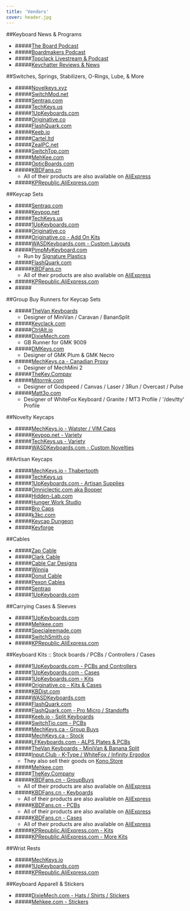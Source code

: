 ```yaml
---
title: 'Vendors'
cover: header.jpg
---
```


##Keyboard News & Programs
* #####[The Board Podcast](http://theboard.libsyn.com/)
* #####[Boardmakers Podcast](https://soundcloud.com/board-makers)
* #####[Topclack Livestream & Podcast](https://topclack.com/)
* #####[Keychatter Reviews & News](https://www.keychatter.com/)

##Switches, Springs, Stabilizers, O-Rings, Lube, & More
* #####[Novelkeys.xyz](https://www.novelkeys.xyz/)
* #####[SwitchMod.net](http://www.switchmod.net/)
* #####[Sentraq.com](https://sentraq.com/collections/accesories)
* #####[TechKeys.us](https://techkeys.us/collections/accessories)
* #####[1UpKeyboards.com](https://1upkeyboards.com/products/switches-and-parts.html)
* #####[Originative.co](https://originative.co/collections/accessories)
* #####[FlashQuark.com](https://flashquark.com/product-category/switches/)
* #####[Keeb.io](https://keeb.io/products/gateron-switches?variant=43078452422)
* #####[Cartel.ltd](https://cartel.ltd/shop/)
* #####[ZealPC.net](https://zealpc.net/)
* #####[SwitchTop.com](http://www.switchtop.com/)
* #####[MehKee.com](https://mehkee.com/collections/switches-and-parts)
* #####[OpticBoards.com](https://opticboards.com/)
* #####[KBDFans.cn](https://kbdfans.cn/collections/swtich)
     * All of their products are also available on [AliExpress](https://kbdfans.aliexpress.com/store/group/SWITCH/2230037_508437379.html?spm=2114.12010608.0.0.729f9283TjqETZ)
* #####[KPRepublic.AliExpress.com](https://kprepublic.aliexpress.com/store/group/Switches/3034003_511912849.html?spm=2114.12010612.0.0.60de8af61ebvgH)	 

##Keycap Sets
* #####[Sentraq.com](https://sentraq.com/collections/keycaps)
* #####[Keypop.net](http://www.keypop.net/category/keyboard-sets)
* #####[TechKeys.us](https://techkeys.us/collections/keycap-sets)
* #####[1UpKeyboards.com](https://1upkeyboards.com/products/keycaps.html)
* #####[Originative.co](https://originative.co/collections/keysets)
* #####[Originative.co - Add On Kits](https://originative.co/collections/add-on-kits)
* #####[WASDKeyboards.com - Custom Layouts](http://www.wasdkeyboards.com/)
* #####[PimpMyKeyboard.com](https://pimpmykeyboard.com/)
     * Run by [Signature Plastics](http://www.solutionsinplastic.com/)
* #####[FlashQuark.com](https://flashquark.com/product-category/keycaps/)
* #####[KBDFans.cn](https://kbdfans.cn/collections/keycaps)
     * All of their products are also available on [AliExpress](https://kbdfans.aliexpress.com/store/group/KEYCAPS/2230037_508355165.html?spm=2114.12010608.0.0.729f9283TjqETZ)
* #####[KPRepublic.AliExpress.com](https://kprepublic.aliexpress.com/store/group/Keycaps/3034003_511799007.html?spm=2114.12010612.0.0.3cc2eeb2pkASPN)	 
* #####[]()

##Group Buy Runners for Keycap Sets
* #####[TheVan Keyboards](https://thevankeyboards.com/collections/all)
     *  Designer of MiniVan / Caravan / BananSplit
* #####[Keyclack.com](https://www.keyclack.com/)
* #####[CtrlAlt.io](https://ctrlalt.io/)
* #####[DixieMech.com](https://dixiemech.com/)
     *  GB Runner for GMK 9009
* #####[DMKeys.com](https://dmkeys.com/)
     *  Designer of GMK Plum & GMK Necro
* #####[MechKeys.ca - Canadian Proxy](https://mechkeys.ca/collections/group-buys)
     *  Designer of MechMini 2
* #####[TheKey.Compay](https://thekey.company/)
* #####[Mitormk.com](https://mitormk.com/)
     *  Designer of Godspeed / Canvas / Laser / 3Run / Overcast / Pulse
* #####[Matt3o.com](https://matt3o.com/)
     *  Designer of WhiteFox Keyboard / Granite / MT3 Profile / '/dev/tty' Profile

##Novelty Keycaps
* #####[MechKeys.io - Watster / VIM Caps](http://www.mechkeys.io/)
* #####[Keypop.net - Variety](http://www.keypop.net/category/single-keycaps)
* #####[TechKeys.us - Variety](https://techkeys.us/collections/keys)
* #####[WASDKeyboards.com - Custom Novelties](http://www.wasdkeyboards.com/)

##Artisan Keycaps
* #####[MechKeys.io - Thabertooth](http://www.mechkeys.io/)
* #####[TechKeys.us](https://techkeys.us/collections/artisan)
* #####[1UpKeyboards.com - Artisan Supplies](https://1upkeyboards.com/products/artisan-kits.html)
* #####[Omniclectic.com aka Booper](http://omniclectic.com/keycaps)
* #####[Hidden-Lab.com](https://hidden-lab.com/)
* #####[Hunger Work Studio](https://hungerwork.studio/collections)
* #####[Bro Caps](https://ctrlalt.io/bro-caps)
* #####[k3kc.com](http://www.k3kc.com/)
* #####[Keycap Dungeon](http://keycapdungeon.bigcartel.com/)
* #####[Keyforge](https://www.keyforge.com/)

##Cables
* #####[Zap Cable](http://zapcables.com/)
* #####[Clark Cable](https://clarkkable.com/)
* #####[Cable Car Designs](https://www.cablecardesigns.co.uk/)
* #####[Winnja](https://www.winnja.com/custom-sleeved-cables/)
* #####[Donut Cable](https://donutcables.com/)
* #####[Pexon Cables](https://pexonpcs.co.uk/)
* #####[Sentraq](https://sentraq.com/collections/accesories/products/custom-sleeved-cables)
* #####[1UpKeyboards.com](https://1upkeyboards.com/products/usb-cables.html)


##Carrying Cases & Sleeves
* #####[1UpKeyboards.com](https://1upkeyboards.com/products/sleeves.html)
* #####[Mehkee.com](https://mehkee.com/products/leather-keyboard-carrying-pouches?variant=42547919759)
* #####[Specialeemade.com](https://www.specialeemade.com/mk-sleeves)
* #####[SwitchSmith.co](https://www.switchsmith.co/collections/sleeves)
* #####[KPRepublic.AliExpress.com](https://kprepublic.aliexpress.com/store/group/Anti-Dust/3034003_511932657.html?spm=2114.12010612.0.0.60de8af61ebvgH)	


##Keyboard Kits :: Stock boards / PCBs / Controllers / Cases
* #####[1UpKeyboards.com - PCBs and Controllers](https://1upkeyboards.com/products/controllers.html)
* #####[1UpKeyboards.com - Cases](https://1upkeyboards.com/products/bases-and-cases.html)
* #####[1UpKeyboards.com - Kits](https://1upkeyboards.com/products/keyboard-kits.html)
* #####[Originative.co - Kits & Cases](https://originative.co/collections/keyboards)
* #####[KBDist.com](http://www.kbdist.com/shop/)
* #####[WASDKeyboards.com](http://www.wasdkeyboards.com/)
* #####[FlashQuark.com](https://flashquark.com/product-category/keyboards/)
* #####[FlashQuark.com - Pro Micro / Standoffs](https://flashquark.com/product-category/custom-keyboard-parts/)
* #####[Keeb.io - Split Keyboards](https://keeb.io/)
* #####[SwitchTio.com - PCBs](http://www.switchtop.com/products)
* #####[MechKeys.ca - Group Buys](https://mechkeys.ca/collections/group-buys)
* #####[MechKeys.ca - Stock](https://mechkeys.ca/collections/keyboards)
* #####[LFKeyboards.com - ALPS Plates & PCBs](http://www.lfkeyboards.com/)
* #####[TheVan Keyboards - MiniVan & Banana Split](https://thevankeyboards.com/collections/all)
* #####[Input.Club - K-Type / WhiteFox / Infinity Ergodox](https://input.club/)
     * They also sell their goods on [Kono.Store](https://kono.store/)
* #####[Mehkee.com](https://mehkee.com/collections/keyboards)
* #####[TheKey.Company]()
* #####[KBDFans.cn - GroupBuys](https://kbdfans.cn/collections/group-buy)
     * All of their products are also available on [AliExpress](https://kbdfans.aliexpress.com/store/2230037?spm=2114.12010612.0.0.1291df7bBzXWgP)
* #####[KBDFans.cn - Keyboards](https://kbdfans.cn/collections/keyboard) 
     * All of their products are also available on [AliExpress](https://kbdfans.aliexpress.com/store/2230037?spm=2114.12010612.0.0.1291df7bBzXWgP)
* #####[KBDFans.cn - PCBs](https://kbdfans.cn/collections/pcbs)
     * All of their products are also available on [AliExpress](https://kbdfans.aliexpress.com/store/2230037?spm=2114.12010612.0.0.1291df7bBzXWgP)
* #####[KBDFans.cn - Cases](https://kbdfans.cn/collections/cases)
     * All of their products are also available on [AliExpress](https://kbdfans.aliexpress.com/store/2230037?spm=2114.12010612.0.0.1291df7bBzXWgP)
* #####[KPRepublic.AliExpress.com - Kits](https://kprepublic.aliexpress.com/store/group/Other-Keyboard-Kit/3034003_512160662.html?spm=2114.12010612.0.0.7786c6bmnypOf)
* #####[KPRepublic.AliExpress.com - More Kits](https://kprepublic.aliexpress.com/store/group/KTEC-Series/3034003_511912845.html?spm=2114.12010612.0.0.7786c6bmnypOf)

##Wrist Rests
* #####[MechKeys.io](http://www.mechkeys.io/)
* #####[1UpKeyboards.com](https://1upkeyboards.com/products/wrist-rests.html)
* #####[KPRepublic.AliExpress.com](https://kprepublic.aliexpress.com/store/group/Wrist-Rest/3034003_511669333.html?spm=2114.12010612.0.0.60de8af61ebvgH)

##Keyboard Apparell & Stickers
* #####[DixieMech.com - Hats / Shirts / Stickers](https://dixiemech.com/shop)
* #####[Mehkee.com - Stickers](https://mehkee.com/collections/stickers)